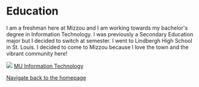 # Education
I am a freshman here at Mizzou and I am working towards my bachelor's degree in Information Technology. I was previously a Secondary Education major but I decided to switch at semester. I went to Lindbergh High School in St. Louis. I decided to come to Mizzou because I love the town and the vibrant community here!

![](https://logodix.com/logo/254677.png)
[MU Information Technology](https://majors.missouri.edu/information-technology-bs/)

[Navigate back to the homepage](https://github.com/julieto1/Midterm-Project-SP23/blob/8c682725dc5f2b8077d25e06c5df6fe3abf4a090/README.md)
